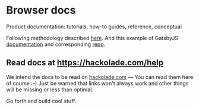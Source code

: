 # Browser docs

Product documentation: tutorials, how-to guides, reference, conceptual

Following methodology described [here](https://documentation.divio.com/introduction/).  And this example of GatsbyJS [documentation](https://www.gatsbyjs.com/docs/) and corresponding  [repo](https://github.com/gatsbyjs/gatsby/tree/master/docs).

## Read docs at https://hackolade.com/help

We intend the docs to be read on [hackolade.com](https://hackolade.com/help) — You can read them here of course :-) Just be warned that links won't always work and other things will be missing or less than optimal.

Go forth and build cool stuff.
